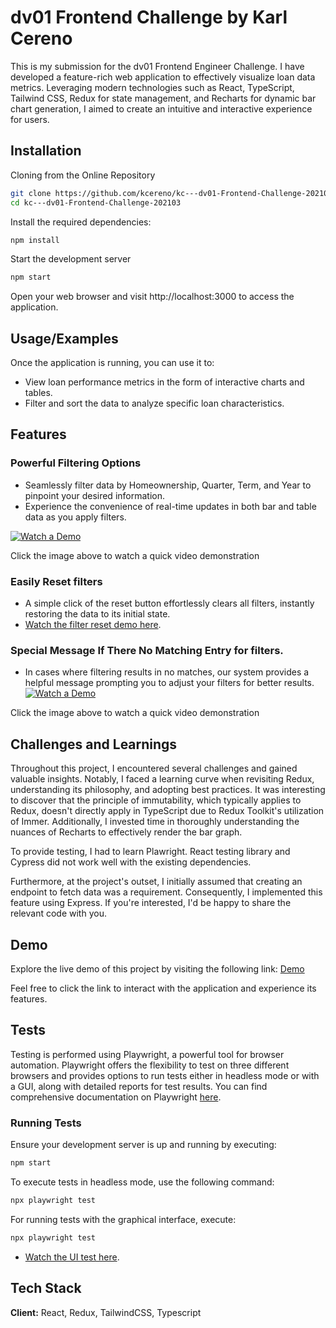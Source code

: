 
# dv01 Frontend Challenge by Karl Cereno    

This is my submission for the dv01 Frontend Engineer Challenge. I have developed a feature-rich web application to effectively visualize loan data metrics. Leveraging modern technologies such as React, TypeScript, Tailwind CSS, Redux for state management, and Recharts for dynamic bar chart generation, I aimed to create an intuitive and interactive experience for users.

## Installation

Cloning from the Online Repository

```bash
git clone https://github.com/kcereno/kc---dv01-Frontend-Challenge-202103.git
cd kc---dv01-Frontend-Challenge-202103
```

Install the required dependencies:
```bash
npm install
```

Start the development server
```bash
npm start
```

Open your web browser and visit http://localhost:3000 to access the application.
## Usage/Examples

Once the application is running, you can use it to:
+ View loan performance metrics in the form of interactive charts and tables.
+ Filter and sort the data to analyze specific loan characteristics.



## Features

### Powerful Filtering Options
+ Seamlessly filter data by Homeownership, Quarter, Term, and Year to pinpoint your desired information.
+ Experience the convenience of real-time updates in both bar and table data as you apply filters.

[![Watch a Demo](https://i.ibb.co/x74BkW5/Screenshot-2024-02-06-at-2-43-10-PM.png)](https://youtube.com/shorts/s0BWowsfbl4?feature=share)

Click the image above to watch a quick video demonstration 

### Easily Reset filters
+ A simple click of the reset button effortlessly clears all filters, instantly restoring the data to its initial state.
+ [Watch the filter reset demo here](https://youtu.be/qUCDsxIO1BE).

### Special Message If There No Matching Entry for filters.
+ In cases where filtering results in no matches, our system provides a helpful message prompting you to adjust your filters for better results.
[![Watch a Demo](https://i.ibb.co/vxjbn8q/Screenshot-2024-02-06-at-2-52-54-PM.png)](https://youtu.be/uCLQjBJTjkk)

Click the image above to watch a quick video demonstration 


## Challenges and Learnings

Throughout this project, I encountered several challenges and gained valuable insights. Notably, I faced a learning curve when revisiting Redux, understanding its philosophy, and adopting best practices. It was interesting to discover that the principle of immutability, which typically applies to Redux, doesn't directly apply in TypeScript due to Redux Toolkit's utilization of Immer. Additionally, I invested time in thoroughly understanding the nuances of Recharts to effectively render the bar graph.

To provide testing, I had to learn Plawright. React testing library and Cypress did not work well with the existing dependencies.

Furthermore, at the project's outset, I initially assumed that creating an endpoint to fetch data was a requirement. Consequently, I implemented this feature using Express. If you're interested, I'd be happy to share the relevant code with you.

## Demo

Explore the live demo of this project by visiting the following link: [Demo](https://kc-dv01-frontend-challenge-202103.vercel.app/)

Feel free to click the link to interact with the application and experience its features.
## Tests

Testing is performed using Playwright, a powerful tool for browser automation. Playwright offers the flexibility to test on three different browsers and provides options to run tests either in headless mode or with a GUI, along with detailed reports for test results. You can find comprehensive documentation on Playwright [here](https://playwright.dev/).

### Running Tests

Ensure your development server is up and running by executing:
```bash
npm start
```

To execute tests in headless mode, use the following command:
```bash
npx playwright test
```

For running tests with the graphical interface, execute:

```bash
npx playwright test
```

+ [Watch the UI test  here](https://youtu.be/SddkFk0JV6s).
## Tech Stack

**Client:** React, Redux, TailwindCSS, Typescript



